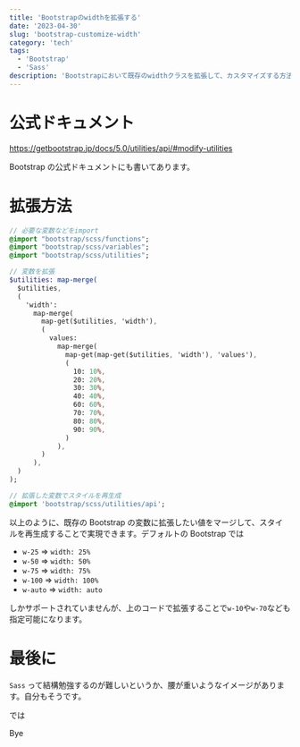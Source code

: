 ```yaml
---
title: 'Bootstrapのwidthを拡張する'
date: '2023-04-30'
slug: 'bootstrap-customize-width'
category: 'tech'
tags:
  - 'Bootstrap'
  - 'Sass'
description: 'Bootstrapにおいて既存のwidthクラスを拡張して、カスタマイズする方法について書きました。今回はwidthについてですが、heightなどでも同じです。'
---
```


# 公式ドキュメント

https://getbootstrap.jp/docs/5.0/utilities/api/#modify-utilities

Bootstrap の公式ドキュメントにも書いてあります。

# 拡張方法

```sass
// 必要な変数などをimport
@import "bootstrap/scss/functions";
@import "bootstrap/scss/variables";
@import "bootstrap/scss/utilities";

// 変数を拡張
$utilities: map-merge(
  $utilities,
  (
    'width':
      map-merge(
        map-get($utilities, 'width'),
        (
          values:
            map-merge(
              map-get(map-get($utilities, 'width'), 'values'),
              (
                10: 10%,
                20: 20%,
                30: 30%,
                40: 40%,
                60: 60%,
                70: 70%,
                80: 80%,
                90: 90%,
              )
            ),
        )
      ),
  )
);

// 拡張した変数でスタイルを再生成
@import 'bootstrap/scss/utilities/api';

```

以上のように、既存の Bootstrap の変数に拡張したい値をマージして、スタイルを再生成することで実現できます。デフォルトの Bootstrap では

- `w-25` ⇒ `width: 25%`
- `w-50` ⇒ `width: 50%`
- `w-75` ⇒ `width: 75%`
- `w-100` ⇒ `width: 100%`
- `w-auto` ⇒ `width: auto`

しかサポートされていませんが、上のコードで拡張することで`w-10`や`w-70`なども指定可能になります。

# 最後に

`Sass` って結構勉強するのが難しいというか、腰が重いようなイメージがあります。自分もそうです。

では

Bye
